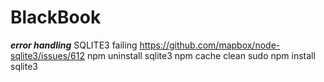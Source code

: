 # BlackBook








***error handling***
SQLITE3 failing
https://github.com/mapbox/node-sqlite3/issues/612
npm uninstall sqlite3
npm cache clean
sudo npm install sqlite3